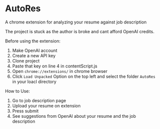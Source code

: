 # AutoRes
A chrome extension for analyzing your resume against job description


The project is stuck as the author is broke and cant afford OpenAI credits.

Before using the extension: 
1) Make OpenAI account
2) Create a new API key 
3) Clone project 
4) Paste that key on line 4 in contentScript.js 
5) Open `chrome://extensions/` in chrome browser 
6) Click `Load Unpacked` Option on the top left and select the folder `AutoRes` in your loacl directory

How to Use:
1) Go to job description page
2) Upload your resume on extension
3) Press submit
4) See suggestions from OpenAI about your resume and the job description

